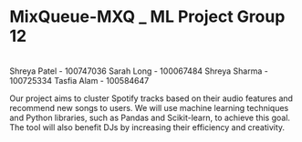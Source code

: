 # MixQueue-MXQ _ ML Project Group 12
<br>
Shreya Patel - 100747036
Sarah Long - 100067484
Shreya Sharma - 100725334
Tasfia Alam - 100584647
<br>




Our project aims to cluster Spotify tracks based on their audio features and recommend new songs to users. We will use machine learning techniques and Python libraries, such as Pandas and Scikit-learn, to achieve this goal. The tool will also benefit DJs by increasing their efficiency and creativity.
